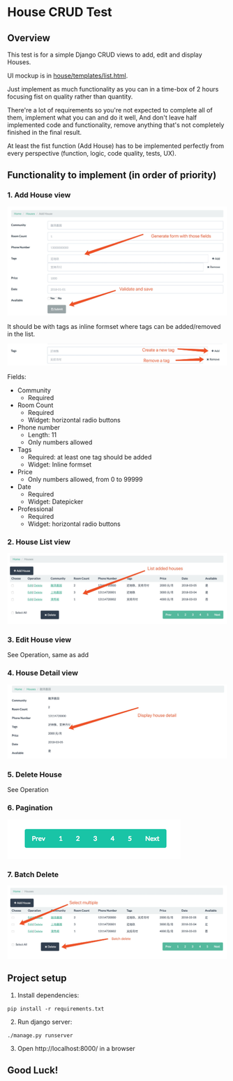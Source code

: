 # House CRUD Test

## Overview

This test is for a simple Django CRUD views to add, edit and display Houses.

UI mockup is in [house/templates/list.html](house/templates/list.html).

Just implement as much functionality as you can in a time-box of 2 hours focusing fist on quality rather than quantity.

There're a lot of requirements so you're not expected to complete all of them, implement what you can and do it well,
And don't leave half implemented code and functionality, remove anything that's not completely finished in the final result.

At least the fist function (Add House) has to be implemented perfectly from every perspective (function, logic, code quality, tests, UX).

## Functionality to implement (in order of priority)

### 1. Add House view

![](screenshoots/add.jpg)

It should be with tags as inline formset where tags can be added/removed in the list.

![](screenshoots/tag.jpg)

Fields:

* Community
    - Required
* Room Count
    - Required
    - Widget: horizontal radio buttons
* Phone number
    - Length: 11
    - Only numbers allowed
* Tags
    - Required: at least one tag should be added
    - Widget: Inline formset
* Price
    - Only numbers allowed, from 0 to 99999
* Date
    - Required
    - Widget: Datepicker
* Professional
    - Required
    - Widget: horizontal radio buttons

### 2. House List view

![](screenshoots/list.jpg)

### 3. Edit House view

See Operation, same as add

### 4. House Detail view

![](screenshoots/detail.jpg)

### 5. Delete House

See Operation

### 6. Pagination

![](screenshoots/pagination.png)

### 7. Batch Delete

![](screenshoots/batch.jpg)

## Project setup

1. Install dependencies:

```
pip install -r requirements.txt
```

2. Run django server:

```
./manage.py runserver
```

3. Open http://localhost:8000/ in a browser

## Good Luck!
